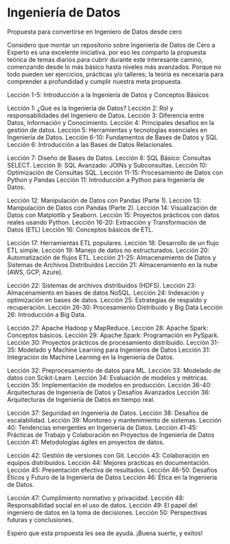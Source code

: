 # Ingeniería de Datos
 Propuesta para convertirse en Ingeniero de Datos desde cero

Considero que montar un repositorio sobre Ingeniería de Datos de Cero a Experto es una excelente iniciativa. por eso les comparto la propuesta teórica de temas diarios para cubrir durante este interesante camino, comenzando desde lo más básico hasta niveles más avanzados. Porque no todo pueden ser ejercicios, prácticas y/o talleres; la teoría es necesaria para comprender a profundidad y cumplir nuestra meta propuesta.

Lección 1-5: Introducción a la Ingeniería de Datos y Conceptos Básicos

Lección 1: ¿Qué es la Ingeniería de Datos?
Lección 2: Rol y responsabilidades del Ingeniero de Datos.
Lección 3: Diferencia entre Datos, Información y Conocimiento.
Lección 4: Principales desafíos en la gestión de datos.
Lección 5: Herramientas y tecnologías esenciales en Ingeniería de Datos.
Lección 6-10: Fundamentos de Bases de Datos y SQL
Lección 6: Introducción a las Bases de Datos Relacionales.

Lección 7: Diseño de Bases de Datos.
Lección 8: SQL Básico: Consultas SELECT.
Lección 9: SQL Avanzado: JOINs y Subconsultas.
Lección 10: Optimización de Consultas SQL.
Lección 11-15: Procesamiento de Datos con Python y Pandas
Lección 11: Introducción a Python para Ingeniería de Datos.

Lección 12: Manipulación de Datos con Pandas (Parte 1).
Lección 13: Manipulación de Datos con Pandas (Parte 2).
Lección 14: Visualización de Datos con Matplotlib y Seaborn.
Lección 15: Proyectos prácticos con datos reales usando Python.
Lección 16-20: Extracción y Transformación de Datos (ETL)
Lección 16: Conceptos básicos de ETL.

Lección 17: Herramientas ETL populares.
Lección 18: Desarrollo de un flujo ETL simple.
Lección 19: Manejo de datos no estructurados.
Lección 20: Automatización de flujos ETL.
Lección 21-25: Almacenamiento de Datos y Sistemas de Archivos Distribuidos
Lección 21: Almacenamiento en la nube (AWS, GCP, Azure).

Lección 22: Sistemas de archivos distribuidos (HDFS).
Lección 23: Almacenamiento en bases de datos NoSQL.
Lección 24: Indexación y optimización en bases de datos.
Lección 25: Estrategias de respaldo y recuperación.
Lección 26-30: Procesamiento Distribuido y Big Data
Lección 26: Introducción a Big Data.

Lección 27: Apache Hadoop y MapReduce.
Lección 28: Apache Spark: Conceptos básicos.
Lección 29: Apache Spark: Programación en PySpark.
Lección 30: Proyectos prácticos de procesamiento distribuido.
Lección 31-35: Modelado y Machine Learning para Ingenieros de Datos
Lección 31: Integración de Machine Learning en la Ingeniería de Datos.

Lección 32: Preprocesamiento de datos para ML.
Lección 33: Modelado de datos con Scikit-Learn.
Lección 34: Evaluación de modelos y métricas.
Lección 35: Implementación de modelos en producción.
Lección 36-40: Arquitecturas de Ingeniería de Datos y Desafíos Avanzados
Lección 36: Arquitecturas de Ingeniería de Datos en tiempo real.

Lección 37: Seguridad en Ingeniería de Datos.
Lección 38: Desafíos de escalabilidad.
Lección 39: Monitoreo y mantenimiento de sistemas.
Lección 40: Tendencias emergentes en Ingeniería de Datos.
Lección 41-45: Prácticas de Trabajo y Colaboración en Proyectos de Ingeniería de Datos
Lección 41: Metodologías ágiles en proyectos de datos.

Lección 42: Gestión de versiones con Git.
Lección 43: Colaboración en equipos distribuidos.
Lección 44: Mejores prácticas en documentación.
Lección 45: Presentación efectiva de resultados.
Lección 46-50: Desafíos Éticos y Futuro de la Ingeniería de Datos
Lección 46: Ética en la Ingeniería de Datos.

Lección 47: Cumplimiento normativo y privacidad.
Lección 48: Responsabilidad social en el uso de datos.
Lección 49: El papel del ingeniero de datos en la toma de decisiones.
Lección 50: Perspectivas futuras y conclusiones.

Espero que esta propuesta les sea de ayuda. ¡Buena suerte, y exitos!